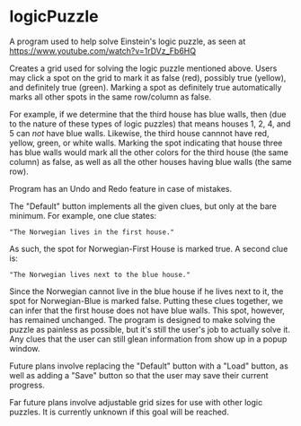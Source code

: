 # logicPuzzle
A program used to help solve Einstein's logic puzzle, as seen at https://www.youtube.com/watch?v=1rDVz_Fb6HQ

Creates a grid used for solving the logic puzzle mentioned above. Users may click a spot on the grid to mark it as false (red), possibly true (yellow), and definitely true (green). Marking a spot as definitely true automatically marks all other spots in the same row/column as false.

For example, if we determine that the third house has blue walls, then (due to the nature of these types of logic puzzles) that means houses 1, 2, 4, and 5 can *not* have blue walls. Likewise, the third house cannnot have red, yellow, green, or white walls. Marking the spot indicating that house three has blue walls would mark all the other colors for the third house (the same column) as false, as well as all the other houses having blue walls (the same row).

Program has an Undo and Redo feature in case of mistakes.

The "Default" button implements all the given clues, but only at the bare minimum. For example, one clue states:

	"The Norwegian lives in the first house."

As such, the spot for Norwegian-First House is marked true. A second clue is:

	"The Norwegian lives next to the blue house."

Since the Norwegian cannot live in the blue house if he lives next to it, the spot for Norwegian-Blue is marked false.
Putting these clues together, we can infer that the first house does not have blue walls. This spot, however, has remained unchanged. The program is designed to make solving the puzzle as painless as possible, but it's still the user's job to actually solve it.
Any clues that the user can still glean information from show up in a popup window.

Future plans involve replacing the "Default" button with a "Load" button, as well as adding a "Save" button so that the user may save their current progress.

Far future plans involve adjustable grid sizes for use with other logic puzzles. It is currently unknown if this goal will be reached.
